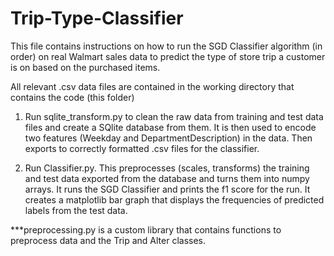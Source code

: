 # Trip-Type-Classifier

This file contains instructions on how to run the SGD Classifier algorithm (in order) on real Walmart sales data to predict the type of store trip a customer is on based on the purchased items.

All relevant .csv data files are contained in the working directory that contains the code (this folder)

1. Run sqlite_transform.py to clean the raw data from training and test data files and create a SQlite database from them. It is then used to encode two features (Weekday and DepartmentDescription) in the data. Then exports to correctly formatted .csv files for the classifier.

2. Run Classifier.py. This preprocesses (scales, transforms) the training and test data exported from the database and turns them into numpy arrays. It runs the SGD Classifier and prints the f1 score for the run. It creates a matplotlib bar graph that displays the frequencies of predicted labels from the test data.

***preprocessing.py is a custom library that contains functions to preprocess data and the Trip and Alter classes. 
